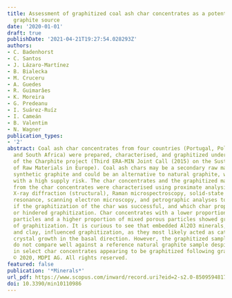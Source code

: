 ```yaml
---
title: Assessment of graphitized coal ash char concentrates as a potential synthetic
  graphite source
date: '2020-01-01'
draft: true
publishDate: '2021-04-21T19:27:54.028293Z'
authors:
- C. Badenhorst
- C. Santos
- J. Lázaro-Martínez
- B. Bialecka
- M. Cruceru
- A. Guedes
- R. Guimarâes
- K. Moreira
- G. Predeanu
- I. Suárez-Ruíz
- I. Cameán
- B. Valentim
- N. Wagner
publication_types:
- '2'
abstract: Coal ash char concentrates from four countries (Portugal, Poland, Romania,
  and South Africa) were prepared, characterised, and graphitized under the scope
  of the Charphite project (Third ERA-MIN Joint Call (2015) on the Sustainable Supply
  of Raw Materials in Europe). Coal ash chars may be a secondary raw material to produce
  synthetic graphite and could be an alternative to natural graphite, which is a commodity
  with a high supply risk. The char concentrates and the graphitized material derived
  from the char concentrates were characterised using proximate analysis, X-ray fluorescence,
  X-ray diffraction (structural), Raman microspectroscopy, solid-state nuclear magnetic
  resonance, scanning electron microscopy, and petrographic analyses to determine
  if the graphitization of the char was successful, and which char properties enhanced
  or hindered graphitization. Char concentrates with a lower proportion of anisotropic
  particles and a higher proportion of mixed porous particles showed greater degrees
  of graphitization. It is curious to see that embedded Al2O3 minerals, such as glass
  and clay, influenced graphitization, as they most likely acted as catalysts for
  crystal growth in the basal direction. However, the graphitized samples, as a whole,
  do not compare well against a reference natural graphite sample despite some particles
  in select char concentrates appearing to be graphitized following graphitization.
  © 2020, MDPI AG. All rights reserved.
featured: false
publication: '*Minerals*'
url_pdf: https://www.scopus.com/inward/record.uri?eid=2-s2.0-85095948174&doi=10.3390%2fmin10110986&partnerID=40&md5=b68e8d4dc6497a8704906c6bae6750ef
doi: 10.3390/min10110986
---
```


